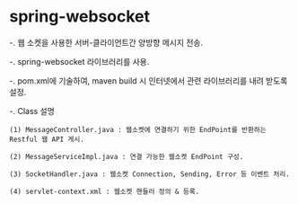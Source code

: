 # spring-websocket

-. 웹 소켓을 사용한 서버-클라이언트간 양방향 메시지 전송.

-. spring-websocket 라이브러리를 사용.

-. pom.xml에 기술하여, maven build 시 인터넷에서 관련 라이브러리를 내려 받도록 설정.

-. Class 설명

	(1) MessageController.java : 웹소켓에 연결하기 위한 EndPoint를 반환하는 Restful 웹 API 게시.
	
	(2) MessageServiceImpl.java : 연결 가능한 웹소켓 EndPoint 구성.
	
	(3) SocketHandler.java : 웹소켓 Connection, Sending, Error 등 이벤트 처리.
	
	(4) servlet-context.xml : 웹소켓 핸들러 정의 & 등록.

